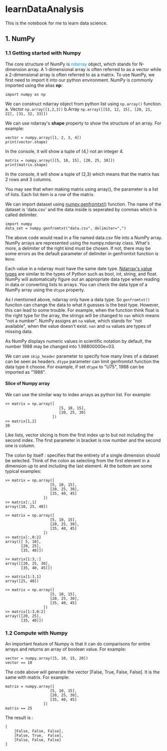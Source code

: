 # learnDataAnalysis
This is the notebook for me to learn data science.
## 1. NumPy

### 1.1 Getting started with Numpy
The core structure of NumPy is <font color=#0099ff>ndarray</font> object, which stands for N-dimension array. A 1-dimensional array is often referred to as a vector while a 2-dimensional array is often referred to as a matrix. 
To use NumPy, we first need to import it into our python environment. NumPy is commonly imported using the alias **np**:

`import numpy as np`

We can construct ndarray object from python list using `np.array()` function. a. Vector `np.array([1,2,3])` b.Array `np.array([[53, 12, 15], [20, 21, 22], [31, 32, 33]])`

We can use ndarray's **shape** property to show the structure of an array. For example:

```
vector = numpy.array([1, 2, 3, 4])
print(vector.shape)
```

In the console, it will show a tuple of (4,) not an integer 4. 

```
matrix = numpy.array([[5, 10, 15], [20, 25, 30]])
print(matrix.shape)
```

In the console, it will show a tuple of (2,3) which means that the matrix has 2 rows and 3 columns. 

You may see that when making matrix using array(), the parameter is a list of lists. Each list item is a row of the matrix.

We can import dataset using [numpy.genfromtxt()](http://docs.scipy.org/doc/numpy-1.10.0/reference/generated/numpy.genfromtxt.html) function.
The name of the dataset is 'data.csv' and the data inside is seperated by commas which is called delimiter.
```
import numpy
data_set = numpy.genfromtxt("data.csv", delimiter=",")
```

The above code would read in a file named data.csv file into a NumPy array. NumPy arrays are represented using the numpy.ndarray class. What's more, a delimiter of the right kind must be chosen. If not, there may be some errors as the default parameter of delimiter in genfromtxt function is `None`.

Each value in a ndarray must have the same date type. [Ndarray's value types](http://docs.scipy.org/doc/numpy-1.10.1/user/basics.types.html) are similar to the types of Python such as bool, int, string, and float.
NumPy will automatically figure out an appropriate data type when reading in data or converting lists to arrays. You can check the data type of a NumPy array using the `dtype` property.

As I mentioned above, ndarray only have a data type. So `genfromtxt()` funciton can change the data to what it guesses is the best type. However, this can lead to some trouble. For example, when the function think float is the right type for the array, the strings will be changed to `nan` which means "not a number". NumPy assigns an `na` value, which stands for "not available", when the value doesn't exist. `nan` and `na` values are types of missing data. 

As NumPy displays numeric values in scientific notation by default, the number 1988 may be changed into 1.98800000e+03.

We can use `skip_header` parameter to specify how many lines of a dataset can be seen as headers. `dtype` parameter can limit genfromtxt function the data type it choose. For example, if set `dtype` to "U75", 1988 can be imported as "1988".

#### Slice of Numpy array
We can use the similar way to index arrays as python list. For example:
```
>> matrix = np.array([
                        [5, 10, 15], 
                        [20, 25, 30]
                     ])
>> matrix[1,2]
30
```
Like lists, vector slicing is from the first index up to but not including the second index. The first parameter in bracket is row number and the second one is column. 

The colon by itself : specifies that the entirety of a single dimension should be selected. Think of the colon as selecting from the first element in a dimension up to and including the last element. At the bottom are some typical examples:
```
>> matrix = np.array([
                    [5, 10, 15], 
                    [20, 25, 30],
                    [35, 40, 45]
                 ])
>> matrix[:,1]
array([10, 25, 40])
```

```
>> matrix = np.array([
                    [5, 10, 15], 
                    [20, 25, 30],
                    [35, 40, 45]
                 ])
>> matrix[:,0:2]
array([[ 5, 10],
       [20, 25],
       [35, 40]])
```
```
>> matrix[1:3,:]
array([[20, 25, 30],
       [35, 40, 45]])
```
```
>> matrix[1:3,1]
array([25, 40])
```
```
>> matrix = np.array([
                    [5, 10, 15], 
                    [20, 25, 30],
                    [35, 40, 45]
                 ])
>> matrix[1:3,0:2]
array([[20, 25],
       [35, 40]])
```

### 1.2 Compute with Numpy
An important feature of Numpy is that it can do comparisons for entire arrays and returns an array of boolean value. For example:
```
vector = numpy.array([5, 10, 15, 20])
vector == 10
```
The code above will generate the vector \[False, True, False, False\].
It is the same with matrix. For example:
```
matrix = numpy.array([
                    [5, 10, 15], 
                    [20, 25, 30],
                    [35, 40, 45]
                 ])
matrix == 25
```
The result is :
```
[
    [False, False, False], 
    [False, True,  False],
    [False, False, False]
]
```
